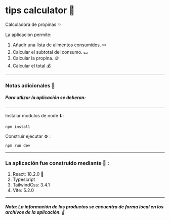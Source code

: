 # tips calculator 📄

Calculadora de propinas ✨

La aplicación permite: 

1. Añadir una lista de alimentos consumidos. ✏️
2. Calcular el subtotal del consumo. 💵
3. Calcular la propina. 🪙
4. Calcular el total 💰

---

### Notas adicionales 📗

##### Para utlizar la aplicación se deberan:

---

Instalar modulos de node ⬇️ :

```
npm install
```

Construir ejecutar ⚙️ :

```
npm run dev
```

---

### La aplicación fue construido mediante 🔧 :

1. React: 18.2.0 🚀
2. Typescript
3. TailwindCss: 3.4.1
4. Vite: 5.2.0


----

##### Nota: La información de los productos se encuentra de forma local en los archivos de la aplicación. 📝
